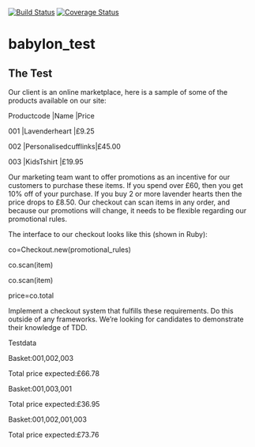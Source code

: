 [![Build Status](https://travis-ci.org/naridas/babylon_test.svg?branch=master)](https://travis-ci.org/naridas/babylon_test)
[![Coverage Status](https://coveralls.io/repos/github/naridas/babylon_test/badge.svg?branch=hound%2Ctravis)](https://coveralls.io/github/naridas/babylon_test?branch=hound%2Ctravis)


# babylon_test

## The Test

Our client is an online marketplace, here is a sample of some of the products available on our site:

Productcode |Name |Price

001 |Lavenderheart |£9.25

002 |Personalisedcufflinks|£45.00

003 |KidsT­shirt |£19.95

Our marketing team want to offer promotions as an incentive for our customers to purchase these items.
If you spend over £60, then you get 10% off of your purchase. If you buy 2 or more lavender hearts then the
price drops to £8.50.
Our check­out can scan items in any order, and because our promotions will change, it needs to be flexible
regarding our promotional rules.

The interface to our checkout looks like this (shown in Ruby):

co=Checkout.new​(promotional_rules)

co.scan​(item)

co.scan​(item)

price=co.total

Implement a checkout system that fulfills these requirements. Do this outside of any frameworks. We’re
looking for candidates to demonstrate their knowledge of TDD.

Testdata

Basket:001,002,003

Total price expected:£66.78

Basket:001,003,001

Total price expected:£36.95

Basket:001,002,001,003

Total price expected:£73.76
